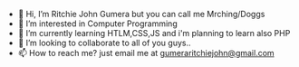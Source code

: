 - 👋 Hi, I’m Ritchie John Gumera but you can call me Mrching/Doggs
- 👀 I’m interested in Computer Programming
- 🌱 I’m currently learning HTLM,CSS,JS and i'm planning to learn also PHP
- 💞️ I’m looking to collaborate to all of you guys..
- 📫 How to reach me? just email me at gumeraritchiejohn@gmail.com

<!---
Mrching08/Mrching08 is a ✨ special ✨ repository because its `README.md` (this file) appears on your GitHub profile.
You can click the Preview link to take a look at your changes.
--->

